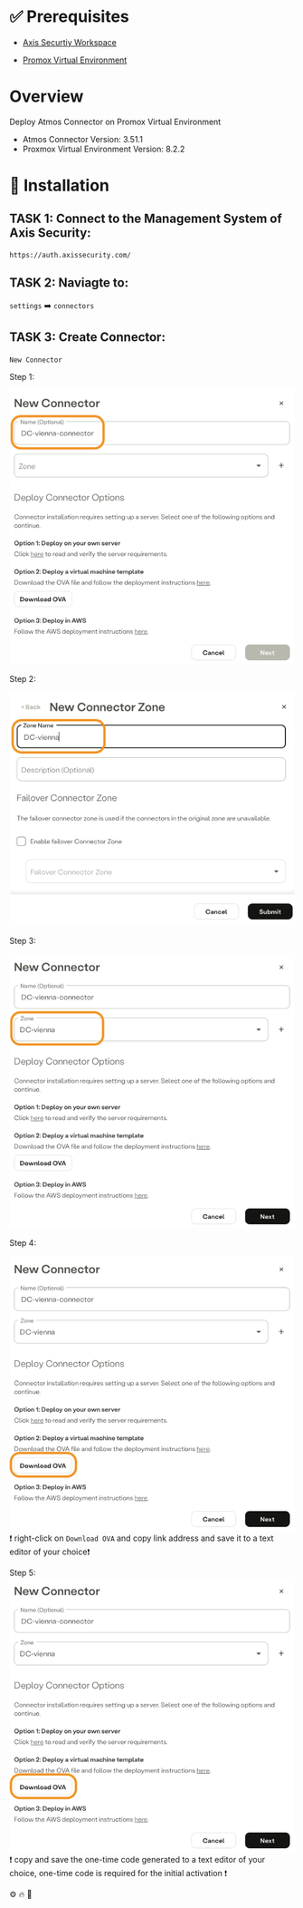 [Promox Virtual Environment]: https://www.proxmox.com/en/
[Axis Security]: https://www.axissecurity.com/schedule-a-demo/
[Axis Securtiy Workspace]: https://auth.axissecurity.com/

# ✅ Prerequisites

- [Axis Securtiy Workspace]

- [Promox Virtual Environment]

# Overview

Deploy Atmos Connector on Promox Virtual Environment
- Atmos Connector Version: 3.51.1
- Proxmox Virtual Environment Version: 8.2.2

# 🚀 Installation

## TASK 1: Connect to the Management System of Axis Security:

```text
https://auth.axissecurity.com/
```

## TASK 2: Naviagte to:
`settings` ➡️ `connectors` 

## TASK 3: Create Connector:
`New Connector`

Step 1:

![Step 1](./images/new-connector-1.png)

Step 2:

![Step 2](./images/new-connector-2.png)

Step 3:

![Step 3](./images/new-connector-3.png)

Step 4:

![Step 4](./images/new-connector-4.png)
❗ right-click on `Download OVA` and copy link address and save it to a text editor of your choice❗

Step 5:
![Step 5](./images/new-connector-4.png)
❗ copy and save the one-time code generated to a text editor of your choice, one-time code is required for the initial activation ❗


⚙️ 🔥 🔨 